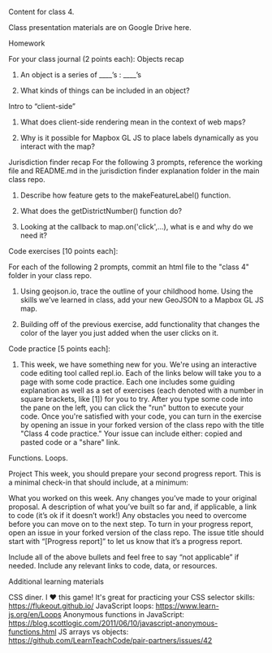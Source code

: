 Content for class 4.

Class presentation materials are on Google Drive here.

Homework

For your class journal (2 points each):
Objects recap

1. An object is a series of ____’s : ____’s

2. What kinds of things can be included in an object?


Intro to “client-side”

1. What does client-side rendering mean in the context of web maps?

2. Why is it possible for Mapbox GL JS to place labels dynamically as you interact with the map?

Jurisdiction finder recap For the following 3 prompts, reference the working file and README.md in the jurisdiction finder explanation folder in the main class repo.

1. Describe how feature gets to the makeFeatureLabel() function.

2. What does the getDistrictNumber() function do?

3. Looking at the callback to map.on('click',...), what is e and why do we need it?

Code exercises [10 points each]:

For each of the following 2 prompts, commit an html file to the "class 4" folder in your class repo.

1. Using geojson.io, trace the outline of your childhood home. Using the skills we’ve learned in class, add your new GeoJSON to a Mapbox GL JS map.

2. Building off of the previous exercise, add functionality that changes the color of the layer you just added when the user clicks on it.


Code practice [5 points each]:

1. This week, we have something new for you. We're using an interactive code editing tool called repl.io. Each of the links below will take you to a page with some code practice. Each one includes some guiding explanation as well as a set of exercises (each denoted with a number in square brackets, like [1]) for you to try. After you type some code into the pane on the left, you can click the "run" button to execute your code. Once you're satisfied with your code, you can turn in the exercise by opening an issue in your forked version of the class repo with the title "Class 4 code practice." Your issue can include either: copied and pasted code or a "share" link.

Functions.
Loops.


Project
This week, you should prepare your second progress report. This is a minimal check-in that should include, at a minimum:

What you worked on this week.
Any changes you’ve made to your original proposal.
A description of what you’ve built so far and, if applicable, a link to code (it’s ok if it doesn’t work!)
Any obstacles you need to overcome before you can move on to the next step.
To turn in your progress report, open an issue in your forked version of the class repo. The issue title should start with “[Progress report]” to let us know that it’s a progress report.

Include all of the above bullets and feel free to say “not applicable” if needed. Include any relevant links to code, data, or resources.

Additional learning materials

CSS diner. I ❤️ this game! It's great for practicing your CSS selector skills: https://flukeout.github.io/
JavaScript loops: https://www.learn-js.org/en/Loops
Anonymous functions in JavaScript: https://blog.scottlogic.com/2011/06/10/javascript-anonymous-functions.html
JS arrays vs objects: https://github.com/LearnTeachCode/pair-partners/issues/42
